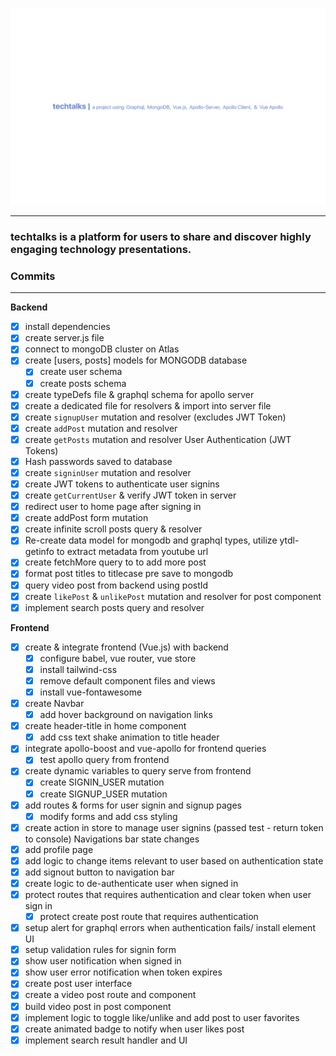 ![techtalks](https://github.com/b-45/techtalks/blob/master/client/src/assets/techtalks.png)

---

### **techtalks** is a platform for users to share and discover highly engaging technology presentations.

### Commits

---

**Backend**

- [x] install dependencies
- [x] create server.js file
- [x] connect to mongoDB cluster on Atlas
- [x] create [users, posts] models for MONGODB database
  - [x] create user schema
  - [x] create posts schema
- [x] create typeDefs file & graphql schema for apollo server
- [x] create a dedicated file for resolvers & import into server file
- [x] create `signupUser` mutation and resolver (excludes JWT Token)
- [x] create `addPost` mutation and resolver
- [x] create `getPosts` mutation and resolver
      User Authentication (JWT Tokens)
- [x] Hash passwords saved to database
- [x] create `signinUser` mutation and resolver
- [x] create JWT tokens to authenticate user signins
- [x] create `getCurrentUser` & verify JWT token in server
- [x] redirect user to home page after signing in
- [x] create addPost form mutation
- [x] create infinite scroll posts query & resolver
- [x] Re-create data model for mongodb and graphql types, utilize ytdl-getinfo to extract metadata from youtube url
- [x] create fetchMore query to to add more post
- [x] format post titles to titlecase pre save to mongodb
- [x] query video post from backend using postId
- [x] create `likePost` & `unlikePost` mutation and resolver for post component
- [x] implement search posts query and resolver

**Frontend**

- [x] create & integrate frontend (Vue.js) with backend
  - [x] configure babel, vue router, vue store
  - [x] install tailwind-css
  - [x] remove default component files and views
  - [x] install vue-fontawesome
- [x] create Navbar
  - [x] add hover background on navigation links
- [x] create header-title in home component
  - [x] add css text shake animation to title header
- [x] integrate apollo-boost and vue-apollo for frontend queries
  - [x] test apollo query from frontend
- [x] create dynamic variables to query serve from frontend
  - [x] create SIGNIN_USER mutation
  - [x] create SIGNUP_USER mutation
- [x] add routes & forms for user signin and signup pages
  - [x] modify forms and add css styling
- [x] create action in store to manage user signins (passed test - return token to console)
      Navigations bar state changes
- [x] add profile page
- [x] add logic to change items relevant to user based on authentication state
- [x] add signout button to navigation bar
- [x] create logic to de-authenticate user when signed in
- [x] protect routes that requires authentication and clear token when user sign in
  - [x] protect create post route that requires authentication
- [x] setup alert for graphql errors when authentication fails/ install element UI
- [x] setup validation rules for signin form
- [x] show user notification when signed in
- [x] show user error notification when token expires
- [x] create post user interface
- [x] create a video post route and component
- [x] build video post in post component
- [x] implement logic to toggle like/unlike and add post to user favorites
- [x] create animated badge to notify when user likes post
- [x] implement search result handler and UI
